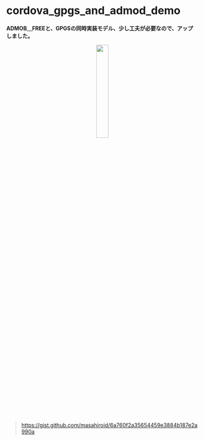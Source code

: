 # cordova_gpgs_and_admod_demo

__ADMOB＿FREEと、GPGSの同時実装モデル、少し工夫が必要なので、アップしました。__

<center><img border="0" width="25%" height="25%" alt="" src="https://kanamesolutions.com/github_img/Screenshot_20210309-114857.png"></center>

>https://gist.github.com/masahiroid/6a760f2a35654459e3884b187e2a990a
